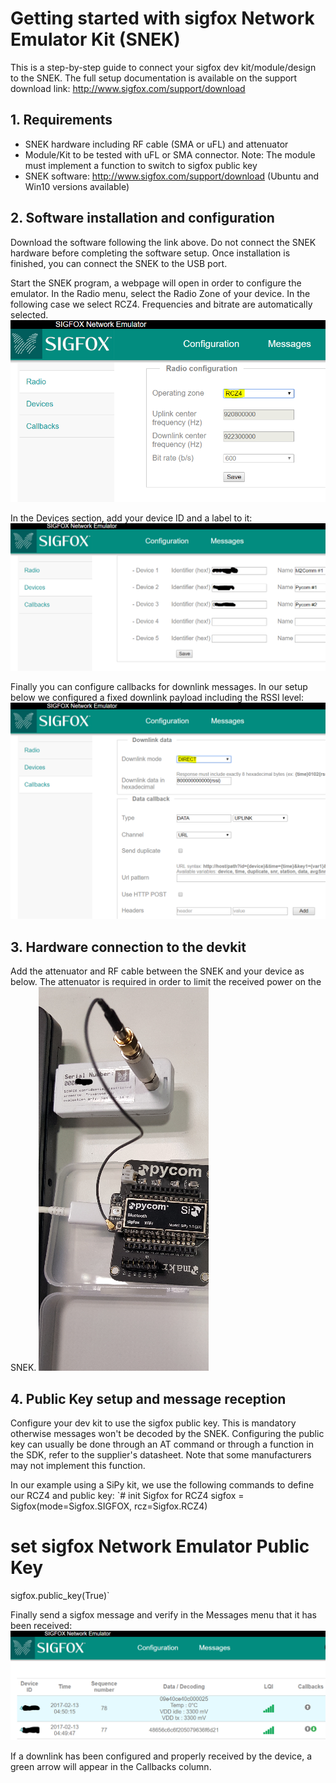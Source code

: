 # Getting started with sigfox Network Emulator Kit (SNEK)
This is a step-by-step guide to connect your sigfox dev kit/module/design to the SNEK.
The full setup documentation is available on the support download link: http://www.sigfox.com/support/download

## 1. Requirements
- SNEK hardware including RF cable (SMA or uFL) and attenuator
- Module/Kit to be tested with uFL or SMA connector. Note: The module must implement a function to switch to sigfox public key
- SNEK software: http://www.sigfox.com/support/download (Ubuntu and Win10 versions available)

## 2. Software installation and configuration
Download the software following the link above.
Do not connect the SNEK hardware before completing the software setup. Once installation is finished, you can connect the SNEK to the USB port.

Start the SNEK program, a webpage will open in order to configure the emulator.
In the Radio menu, select the Radio Zone of your device. In the following case we select RCZ4. Frequencies and bitrate are automatically selected.
![Radio Config](./Capture01.PNG)

In the Devices section, add your device ID and a label to it:
![Devices Config](./Capture02.PNG)

Finally you can configure callbacks for downlink messages. In our setup below we configured a fixed downlink payload including the RSSI level:
![Callbacks Config](./Capture03.PNG)

## 3. Hardware connection to the devkit
Add the attenuator and RF cable between the SNEK and your device as below. The attenuator is required in order to limit the received power on the SNEK.
![HW Connection](./Capture04.PNG)

## 4. Public Key setup and message reception
Configure your dev kit to use the sigfox public key. This is mandatory otherwise messages won't be decoded by the SNEK.
Configuring the public key can usually be done through an AT command or through a function in the SDK, refer to the supplier's datasheet. Note that some manufacturers may not implement this function.

In our example using a SiPy kit, we use the following commands to define our RCZ4 and public key:
`# init Sigfox for RCZ4
sigfox = Sigfox(mode=Sigfox.SIGFOX, rcz=Sigfox.RCZ4)
# set sigfox Network Emulator Public Key
sigfox.public_key(True)`

Finally send a sigfox message and verify in the Messages menu that it has been received:
![Messages](./Capture05.PNG)

If a downlink has been configured and properly received by the device, a green arrow will appear in the Callbacks column.
